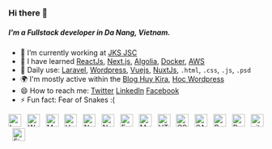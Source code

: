 ### Hi there 👋
##### I'm a Fullstack developer in Da Nang, Vietnam.

- 🔭 I’m currently working at [JKS JSC](https://jks.vn/)
- 🌱 I have learned [ReactJs](https://reactjs.org/), [Next.js](https://nextjs.org/), [Algolia](https://www.algolia.com/), [Docker](https://www.docker.com/), [AWS](https://aws.amazon.com/)
- 👯 Daily use: [Laravel](https://laravel.com/), [Wordpress](https://wordpress.org/), [Vuejs](https://vuejs.org/), [NuxtJs](https://nuxtjs.org/), `.html`, `.css`, `.js`, `.psd`
- 🌍 I'm mostly active within the [Blog Huy Kira](https://huykira.net), [Hoc Wordpress](https://hocwordpress.vn)
- 😄 How to reach me: [Twitter](https://twitter.com/huykira) [LinkedIn](https://www.linkedin.com/in/huykira/) [Facebook](https://www.facebook.com/huykira)
- ⚡ Fun fact: Fear of Snakes :(

<span><img src="https://img.shields.io/badge/Laravel-282C34?logo=Laravel&logoColor=f9322c" alt="Laravel logo" title="Laravel" height="25" /></span>
&nbsp;
<span><img src="https://img.shields.io/badge/WordPress-282C34?logo=wordPress&logoColor=21759B" alt="WordPress logo" title="WordPress" height="25" /></span>
&nbsp;
<span><img src="https://img.shields.io/badge/MySQL-282C34?logo=mysql&logoColor=00758f" alt="MySQL logo" title="MySQL" height="25" /></span>
&nbsp;
<span><img src="https://img.shields.io/badge/Vue.js-282C34?logo=vue.js&logoColor=4FC08D" alt="Vue.js logo" title="Vue.js" height="25" /></span>
&nbsp;
<span><img src="https://img.shields.io/badge/Nuxt.js-282C34?logo=nuxt.js&logoColor=4FC08D" alt="Nuxt.js logo" title="Nuxt.js" height="25" /></span>
&nbsp;
<span><img src="https://img.shields.io/badge/Node.js-282C34?logo=node.js&logoColor=00F200" alt="Node.js logo" title="Node.js" height="25" /></span>
&nbsp;
<span><img src="https://img.shields.io/badge/Express-282C34?logo=express&logoColor=FFFFFF" alt="Express.js logo" title="Express.js" height="25" /></span>
&nbsp;
<span><img src="https://img.shields.io/badge/MongoDB-282C34?logo=mongodb&logoColor=47A248" alt="MongoDB logo" title="MongoDB" height="25" /></span>
&nbsp;
<span><img src="https://img.shields.io/badge/HTML5-282C34?logo=html5&logoColor=E34F26" alt="HTML5 logo" title="HTML5" height="25" /></span>
&nbsp;
<span><img src="https://img.shields.io/badge/CSS3-282C34?logo=css3&logoColor=1572B6" alt="CSS3 logo" title="CSS3" height="25" /></span>
&nbsp;
<span><img src="https://img.shields.io/badge/Sass-282C34?logo=sass&logoColor=CC6699" alt="SASS logo" title="SASS" height="25" /></span>
&nbsp;
<span><img src="https://img.shields.io/badge/Bootstrap-282C34?logo=bootstrap&logoColor=7952B3" alt="Bootstrap logo" title="Bootstrap" height="25" /></span>
&nbsp;
<span><img src="https://img.shields.io/badge/ReactJS-282C34?logo=react&logoColor=61DAFB" alt="ReactJS logo" title="ReactJS" height="25" /></span>
&nbsp;
<span><img src="https://img.shields.io/badge/git-282C34?logo=git&logoColor=F05032" alt="git logo" title="git" height="25" /></span>
&nbsp;
<span><img src="https://img.shields.io/badge/Figma-282C34?logo=figma&logoColor=ff5d58" alt="Figma" title="Figma Code" height="25" /></span>
&nbsp;
